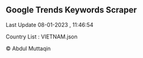 

## Google Trends Keywords Scraper 
 
Last Update 08-01-2023 , 11:46:54

Country List :
VIETNAM.json



© Abdul Muttaqin 
